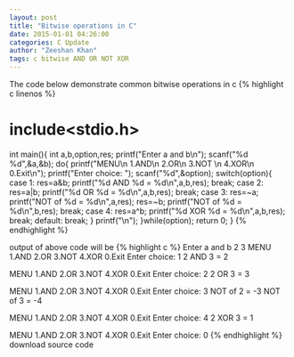 ```yaml
---
layout: post
title: "Bitwise operations in C"
date: 2015-01-01 04:26:00
categories: C Update
author: "Zeeshan Khan"
tags: c bitwise AND OR NOT XOR
---
```


The code below demonstrate common bitwise operations in c
{% highlight c linenos %}
# include<stdio.h>
int main(){
	int a,b,option,res;
	printf("Enter a and b\n");
	scanf("%d %d",&a,&b);
	do{
		printf("MENU\n 1.AND\n 2.OR\n 3.NOT \n 4.XOR\n 0.Exit\n");
		printf("Enter choice: ");
		scanf("%d",&option);
		switch(option){
			case 1:
				res=a&b;
				printf("%d AND %d = %d\n",a,b,res);
			break;
			case 2:
				res=a|b;
				printf("%d OR %d = %d\n",a,b,res);
			break;
			case 3:
				res=~a;
				printf("NOT of %d = %d\n",a,res);
				res=~b;
				printf("NOT of %d = %d\n",b,res);
			break;
			case 4:
			res=a^b;
				printf("%d XOR %d = %d\n",a,b,res);
			break;
			default:
			break;
		}
		printf("\n");
	}while(option);
    return 0;
}
{% endhighlight %}

output of above code will be 
{% highlight c %}
Enter a and b
2 3
MENU
 1.AND
 2.OR
 3.NOT 
 4.XOR
 0.Exit
Enter choice: 1
2 AND 3 = 2

MENU
 1.AND
 2.OR
 3.NOT 
 4.XOR
 0.Exit
Enter choice: 2
2 OR 3 = 3

MENU
 1.AND
 2.OR
 3.NOT 
 4.XOR
 0.Exit
Enter choice: 3
NOT of 2 = -3
NOT of 3 = -4

MENU
 1.AND
 2.OR
 3.NOT 
 4.XOR
 0.Exit
Enter choice: 4
2 XOR 3 = 1

MENU
 1.AND
 2.OR
 3.NOT 
 4.XOR
 0.Exit
Enter choice: 0
{% endhighlight %}
download source code [<i class="fa fa-code"></i>](/assets/codes/c/bitwise-operations-in-c.c)
